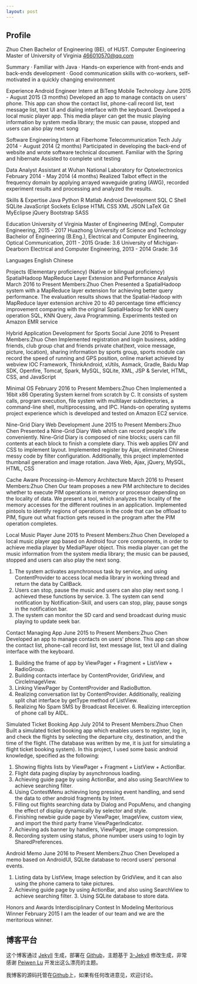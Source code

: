 ```yaml
---
layout: post
---
```


## Profile

Zhuo Chen
Bachelor of Engineering (BE), of HUST. Computer Engineering Master of University of Virginia
466010570@qq.com

Summary
· Familiar with Java
· Hands-on experience with front-ends and back-ends development
· Good communication skills with co-workers, self-motivated in a quickly changing environment

Experience
Android Engineer Intern at BiTeng Mobile Technology
June 2015 - August 2015 (3 months)
Developed an app to manage contacts on users' phone. This app can show the contact list, phone-call record
list, text message list, text UI and dialing interface with the keyboard.
Developed a local music player app. This media player can get the music playing information by system
media library; the music can pause, stopped and users can also play next song

Software Engineering Intern at Fiberhome Telecommunication Tech
July 2014 - August 2014 (2 months)
Participated in developing the back-end of website and wrote software technical document. Familiar with the
Spring and hibernate
Assisted to complete unit testing

Data Analyst Assistant at Wuhan National Laboratory for Optoelectronics
February 2014 - May 2014 (4 months)
Realized Talbot effect in the frequency domain by applying arrayed waveguide grating (AWG), recorded
experiment results and processing and analyzed the results.

Skills & Expertise
Java Python R Matlab Android Development SQL C Shell SQLite JavaScript Sockets Eclipse HTML CSS XML JSON LaTeX Git MyEclipse jQuery Bootstrap SASS

Education
University of Virginia
Master of Engineering (MEng), Computer Engineering, 2015 - 2017
Huazhong University of Science and Technology
Bachelor of Engineering (B.Eng.), Electrical and Computer Engineering, Optical Communication, 2011 - 2015 Grade: 3.6
University of Michigan-Dearborn
Electrical and Computer Engineering, 2013 - 2014
 Grade: 3.6

Languages
English Chinese

Projects
(Elementary proficiency) (Native or bilingual proficiency)
  SpatialHadoop MapReduce Layer Extension and Performance Analysis
March 2016 to Present Members:Zhuo Chen
Presented a SpatialHadoop system with a MapReduce layer extension for achieving better query performance. The evaluation results shows that the Spatial-Hadoop with MapReduce layer extension archive 20 to 40 percentage time efficiency improvement comparing with the original SpatialHadoop for kNN query operation
SQL, KNN Query, Java Programming. Experiments tested on Amazon EMR service

Hybrid Application Development for Sports Social
June 2016 to Present Members:Zhuo Chen
Implemented registration and login business, adding friends, club group chat and friends private chat(text, voice message, picture, location), sharing information by sports group, sports module can record the speed of running and GPS position, online market achieved by webview
IOC Framework, ThinkAndroid, xUtils, Asmack, Gradle, Baidu Map SDK, Openfire, Tomcat, Spark, MySQL, SQLite, XML, JSP \& Servlet, HTML, CSS, and JavaScript

Minimal OS
February 2016 to Present Members:Zhuo Chen
Implemented a 16bit x86 Operating System kernel from scratch by C. It consists of system calls, program execution, file system with multilayer subdirectories, a command-line shell, multiprocessing, and IPC.
Hands-on operating systems project experience which is developed and tested on Amazon EC2 service.

Nine-Grid Diary Web Development
June 2015 to Present Members:Zhuo Chen
Presented a Nine-Grid Diary Web which can record people's life conveniently. Nine-Grid Diary is composed of nine blocks; users can fill contents at each block to finish a complete diary. This web applies DIV
and CSS to implement layout. Implemented register by Ajax, eliminated Chinese messy code by filter configuration. Additionally, this project implemented thumbnail generation and image rotation.
Java Web, Ajax, jQuery, MySQL, HTML, CSS

Cache Aware Processing-in-Memory Architecture
March 2016 to Present Members:Zhuo Chen
Our team proposes a new PIM architecture to decides whether to execute PIM operations in memory or processor depending on the locality of data. We present a tool, which analyzes the locality of the memory accesses for the different routines in an application.
Implemented pintools to identify regions of operations in the code that can be offload to PIM, figure out what fraction gets reused in the program after the PIM operation completes.

Local Music Player
June 2015 to Present Members:Zhuo Chen
Developed a local music player app based on Android four core components, in order to achieve media player by MediaPlayer object. This media player can get the music information from the system media library; the music can be paused, stopped and users can also play the next song.
1. The system activates asynchronous task by service, and using ContentProvider to access local media library in working thread and return the data by CallBack.
2. Users can stop, pause the music and users can also play next song. I achieved these functions by service. 3. The system can send notification by Notification-Skill, and users can stop, play, pause songs in the
notification bar.
4. The system can monitor the SD card and send broadcast during music playing to update seek bar.

Contact Managing App
June 2015 to Present Members:Zhuo Chen
Developed an app to manage contacts on users’ phone. This app can show the contact list, phone-call record list, text message list, text UI and dialing interface with the keyboard.
1. Building the frame of app by ViewPager + Fragment + ListView + RadioGroup.
2. Building contacts interface by ContentProvider, GridView, and CircleImageView.
3. Linking ViewPager by ContentProvider and RadioButton.
4. Realizing conversation list by ContentProvider. Additionally, realizing split chat interface by getType
method of ListView.
5. Realizing No Spam SMS by Broadcast Receiver. 6. Realizing interception of phone call by AIDL.

Simulated Ticket Booking App
July 2014 to Present Members:Zhuo Chen
Built a simulated ticket booking app which enables users to register, log in, and check the flights by selecting the departure city, destination, and the time of the flight. (The database was written by me, it is just for simulating a flight ticket booking system). In this project, I used some basic android knowledge, specified as the following:
1. Showing flights lists by ViewPager + Fragment + ListView + ActionBar.
2. Flight data paging display by asynchronous loading.
3. Achieving guide page by using ActionBar, and also using SearchView to achieve searching filter.
4. Using ContestMenu achieving long pressing event handling, and send the data to other android fragments
by Intent.
5. Filling out flights searching data by Dialog and PopuMenu, and changing the effect of display dynamically
by selector and style.
6. Finishing newbie guide page by ViewPager, ImageView, custom view, and import the third party frame
ViewPagerIndicator.
7. Achieving ads banner by handlers, ViewPager, image compression.
8. Recording system using status, phone number users using to login by SharedPreferences.

Android Memo
June 2016 to Present Members:Zhuo Chen
Developed a memo based on AndroidUI, SQLite database to record users’ personal events.
1. Listing data by ListView, Image selection by GridView, and it can also using the phone camera to take
pictures.
2. Achieving guide page by using ActionBar, and also using SearchView to achieve searching filter. 3. Using SQLite database to store data.

Honors and Awards
Interdisciplinary Contest In Modeling Meritorious Winner
February 2015
I am the leader of our team and we are the meritorious winner.


## 博客平台

这个博客通过 [Jekyll](http://jekyllrb.com/) 生成，部署在 [Github](https://pages.github.com)，主题基于 [3-Jekyll](https://github.com/P233/3-Jekyll) 修改生成，非常感谢 [Peiwen Lu](https://github.com/P233) 开发出这么漂亮的主题。

我博客的源码托管在[Github](https://github.com/zhuochenhust/zhuochenhust.github.io)上，如果有任何改进意见，欢迎讨论。
